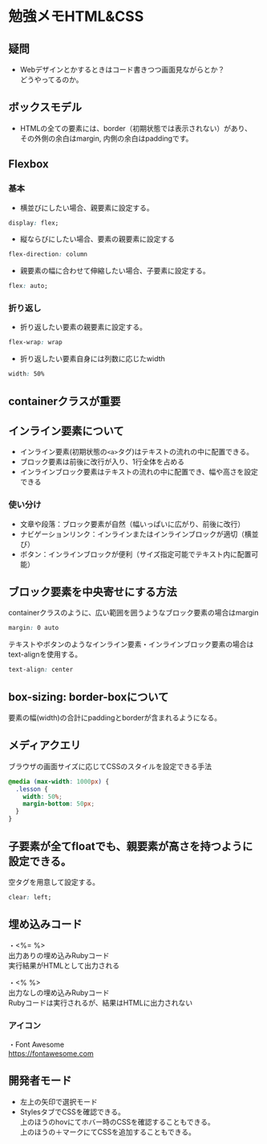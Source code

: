 # 勉強メモHTML&CSS

## 疑問
- Webデザインとかするときはコード書きつつ画面見ながらとか？  
どうやってるのか。

## ボックスモデル
- HTMLの全ての要素には、border（初期状態では表示されない）があり、  
その外側の余白はmargin, 内側の余白はpaddingです。

## Flexbox
### 基本
- 横並びにしたい場合、親要素に設定する。  
```css
display: flex;
```

- 縦ならびにしたい場合、要素の親要素に設定する  
```css
flex-direction: column
```

- 親要素の幅に合わせて伸縮したい場合、子要素に設定する。  
```css
flex: auto;
```

### 折り返し
- 折り返したい要素の親要素に設定する。  
```css
flex-wrap: wrap  
```

- 折り返したい要素自身には列数に応じたwidth  
```css
width: 50%
```

## containerクラスが重要

## インライン要素について
- インライン要素(初期状態の`<a>`タグ)はテキストの流れの中に配置できる。  
- ブロック要素は前後に改行が入り、1行全体を占める  
- インラインブロック要素はテキストの流れの中に配置でき、幅や高さを設定できる

### 使い分け
- 文章や段落：ブロック要素が自然（幅いっぱいに広がり、前後に改行）
- ナビゲーションリンク：インラインまたはインラインブロックが適切（横並び）
- ボタン：インラインブロックが便利（サイズ指定可能でテキスト内に配置可能）

## ブロック要素を中央寄せにする方法
containerクラスのように、広い範囲を囲うようなブロック要素の場合はmargin
```css
margin: 0 auto
```

テキストやボタンのようなインライン要素・インラインブロック要素の場合はtext-alignを使用する。
```css
text-align: center
```

## box-sizing: border-boxについて
要素の幅(width)の合計にpaddingとborderが含まれるようになる。

## メディアクエリ
ブラウザの画面サイズに応じてCSSのスタイルを設定できる手法
```css
@media (max-width: 1000px) {
  .lesson {
    width: 50%;
    margin-bottom: 50px;
  }
}
```

## 子要素が全てfloatでも、親要素が高さを持つように設定できる。
空タグを用意して設定する。
```css
clear: left;
```

## 埋め込みコード
・<%= %>  
出力ありの埋め込みRubyコード  
実行結果がHTMLとして出力される

・<% %>  
出力なしの埋め込みRubyコード  
Rubyコードは実行されるが、結果はHTMLに出力されない

### アイコン
・Font Awesome  
https://fontawesome.com 

## 開発者モード
- 左上の矢印で選択モード
- StylesタブでCSSを確認できる。  
上のほうのhovにてホバー時のCSSを確認することもできる。  
上のほうの＋マークにてCSSを追加することもできる。